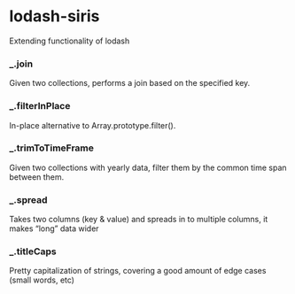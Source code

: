 # lodash-siris
Extending functionality of lodash


### _.join
Given two collections, performs a join based on the specified key.


### _.filterInPlace
In-place alternative to Array.prototype.filter().


### _.trimToTimeFrame
Given two collections with yearly data, filter them by the common time span between them.


### _.spread
Takes two columns (key & value) and spreads in to multiple columns, it makes “long” data wider

### _.titleCaps
Pretty capitalization of strings, covering a good amount of edge cases (small words, etc) 